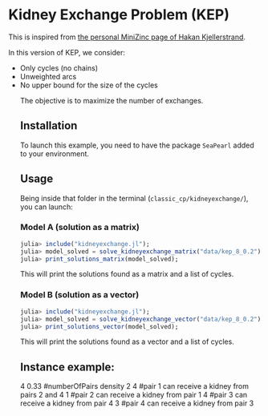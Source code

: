 # Kidney Exchange Problem (KEP)

This is inspired from [the personal MiniZinc page of Hakan Kjellerstrand](http://www.hakank.org/minizinc/).

In this version of KEP, we consider:
<ul>
  <li>Only cycles (no chains)</li>
  <li>Unweighted arcs</li>
  <li>No upper bound for the size of the cycles</li>

The objective is to maximize the number of exchanges.

## Installation

To launch this example, you need to have the package `SeaPearl` added to your environment.

## Usage

Being inside that folder in the terminal (`classic_cp/kidneyexchange/`), you can launch:

### Model A (solution as a matrix)

```julia
julia> include("kidneyexchange.jl");
julia> model_solved = solve_kidneyexchange_matrix("data/kep_8_0.2");
julia> print_solutions_matrix(model_solved);
```

This will print the solutions found as a matrix and a list of cycles.

### Model B (solution as a vector)

```julia
julia> include("kidneyexchange.jl");
julia> model_solved = solve_kidneyexchange_vector("data/kep_8_0.2");
julia> print_solutions_vector(model_solved);
```

This will print the solutions found as a vector and a list of cycles.

## Instance example: 
4 0.33 #numberOfPairs density
2 4    #pair 1 can receive a kidney from pairs 2 and 4
1      #pair 2 can receive a kidney from pair 1
4      #pair 3 can receive a kidney from pair 4
3      #pair 4 can receive a kidney from pair 3